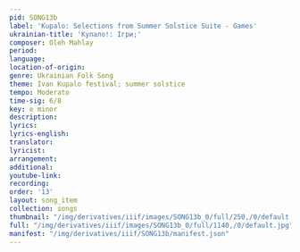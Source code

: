```yaml
---
pid: SONG13b
label: 'Kupalo: Selections from Summer Solstice Suite - Games'
ukrainian-title: 'Купало!: Ігри;'
composer: Oleh Mahlay
period:
language:
location-of-origin:
genre: Ukrainian Folk Song
theme: Ivan Kupalo festival; summer solstice
tempo: Moderato
time-sig: 6/8
key: e minor
description:
lyrics:
lyrics-english:
translator:
lyricist:
arrangement:
additional:
youtube-link:
recording:
order: '13'
layout: song_item
collection: songs
thumbnail: "/img/derivatives/iiif/images/SONG13b_0/full/250,/0/default.jpg"
full: "/img/derivatives/iiif/images/SONG13b_0/full/1140,/0/default.jpg"
manifest: "/img/derivatives/iiif/SONG13b/manifest.json"
---
```

